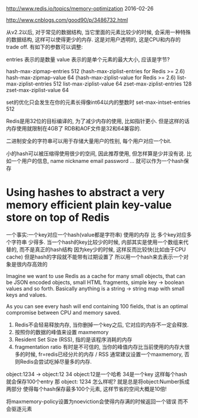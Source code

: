 http://www.redis.io/topics/memory-optimization
2016-02-26

http://www.cnblogs.com/good90/p/3486732.html

从v2.2以后, 对于常见的数据结构, 当它里面的元素比较少的时候, 会采用一种特殊的数据结构, 这样可以使得更少的内存.
这是对用户透明的, 这是CPU和内存的trade off.
有如下的参数可以调整:

entries 表示的是数量
value 表示的是单个元素的最大大小, 应该是字节?

hash-max-zipmap-entries 512 (hash-max-ziplist-entries for Redis >= 2.6)
hash-max-zipmap-value 64  (hash-max-ziplist-value for Redis >= 2.6)
list-max-ziplist-entries 512
list-max-ziplist-value 64
zset-max-ziplist-entries 128
zset-max-ziplist-value 64

set的优化只会发生在你的元素长得像int64以内的整数时
set-max-intset-entries 512

Redis是用32位的目标编译的, 为了减少内存的使用, 比如指针更小.
但是这样的话内存使用就限制在4GB了
RDB和AOF文件是32和64兼容的.

二进制安全的字符串可以用于存储大量用户的性别, 每个用户对应一个bit.

小的hash可以被压缩得使用很少的空间, 因此推荐使用, 但怎样算是少并没有说.
比如一个用户的信息, name nickname email password ... 就可以作为一个hash保存

# Using hashes to abstract a very memory efficient plain key-value store on top of Redis #
一个事实:一个key对应一个hash(value都是字符串) 使用的内存 比 多个key对应多个字符串 少得多.
当一个hash的key比较少的时候, 内部其实是使用一个数组来代替的, 而不是真正的hash结构
因为key少的时候, 这样反而比较快(比如由于CPU cache)
但是hash的字段就不能带有过期设置了
所以用一个hash来去表示一个对象是很内存高效的

Imagine we want to use Redis as a cache for many small objects, that can be JSON encoded objects, small HTML fragments, simple key -> boolean values and so forth. Basically anything is a string -> string map with small keys and values.

As you can see every hash will end containing 100 fields, that is an optimal compromise between CPU and memory saved.

1. Redis不会轻易释放内存, 当你删掉一个key之后, 它对应的内存不一定会释放.
2. 按照你的数据的峰值来设置 maxmemory
3. Resident Set Size (RSS), 指的是该程序消耗的内存
4. fragmentation ratio 有时是不可信的, 当你的峰值内存比当前使用的内存大很多的时候, fr=redis已经分片的内存 / RSS
通常建议设置一个maxmemory, 否则Redis会尝试吃掉尽量多的内存.

object:1234 -> object:12 34
object:12是一个哈希 34是一个key
这样每个hash就会保存100个entry
那 object: 1234 怎么样呢?
就是总是将object:Number拆成两部分
使得每个hash保存最多100个元素, 这样节省的空间大概是10倍!

将maxmemory-policy设置为noeviction会使得内存满的时候返回一个错误
而不会驱逐元素
